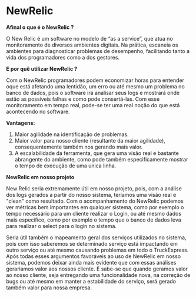 <h1><b>NewRelic</b></h1>

<b>Afinal o que é o NewRelic ?</b>

O New Relic é um software no modelo de “as a service”, que atua no monitoramento de diversos ambientes digitais. 
Na prática, escaneia os ambientes para diagnosticar problemas de desempenho, facilitando tanto a vida dos programadores como a dos gestores.

<b> E por quê utilizar NewRelic ?</b>

Com o NewRelic programadores podem economizar horas para entender oque está afetando uma lentidão, um erro ou até mesmo um problema no 
banco de dados, pois o software irá analisar seus logs e mostrará onde estão as possíveis falhas e como pode consertá-las.
Com esse monitoramento em tempo real, pode-se ter uma real noção do que está acontecendo no software.
 
<b>Vantagens:</b> 
<ol>
<li>Maior agilidade na identificação de problemas.</li>
<li>Maior valor para nosso cliente (resultante da maior agilidade), consequentemente também nos gerando mais valor.</li>
<li>A escalabilidade da ferramenta, que gera uma visão real e bastante abrangente do ambiente, como pode também especificamente mostrar o tempo de execução de uma unica linha.</li>
</ol>

<b>NewRelic em nosso projeto</b>

New Relic seria extremamente útil em nosso projeto, pois, com a análise dos logs gerados a partir do nosso sistema,  teríamos uma visão real e "clean" como resultado. Com o acompanhamento do NewRelic podemos ver métricas bem importantes em 
qualquer sistema, como por exemplo o tempo necessário para um cliente realizar o Login, ou até mesmo dados mais específico, como por exemplo o tempo que o banco de dados leva para realizar o select para o login no sistema.

Seria útil também o mapeamento geral dos serviços utilizados no sistema, pois com isso saberemos se determinado serviço está impactando 
em outro serviço ou até mesmo causando problemas em todo o TruckExpress. 
Após todas esses argumentos favoráveis ao uso de NewRelic em nosso sistema, podemos deixar ainda mais evidente que com essas análises 
gerariamos valor aos nossos cliente. E sabe-se que quando geramos valor ao nosso cliente, seja entregando uma funcionalidade nova,
na correção de bugs ou até mesmo em manter a estabilidade do serviço, será gerado também valor para nossa empresa.
